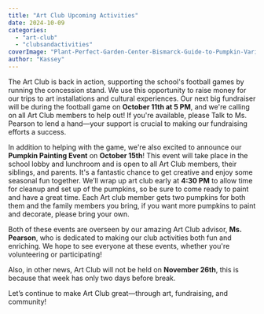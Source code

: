 ```yaml
---
title: "Art Club Upcoming Activities"
date: 2024-10-09
categories: 
  - "art-club"
  - "clubsandactivities"
coverImage: "Plant-Perfect-Garden-Center-Bismarck-Guide-to-Pumpkin-Varieties-jack-be-little-pumpkin.jpg.jpg"
author: "Kassey"
---
```


The Art Club is back in action, supporting the school's football games by running the concession stand. We use this opportunity to raise money for our trips to art installations and cultural experiences. Our next big fundraiser will be during the football game on **October 11th at 5 PM**, and we're calling on all Art Club members to help out! If you're available, please Talk to Ms. Pearson to lend a hand—your support is crucial to making our fundraising efforts a success.

In addition to helping with the game, we're also excited to announce our **Pumpkin Painting Event** on **October 15th**! This event will take place in the school lobby and lunchroom and is open to all Art Club members, their siblings, and parents. It's a fantastic chance to get creative and enjoy some seasonal fun together. We’ll wrap up art club early at **4:30 PM** to allow time for cleanup and set up of the pumpkins, so be sure to come ready to paint and have a great time. Each Art club member gets two pumpkins for both them and the family members you bring, if you want more pumpkins to paint and decorate, please bring your own.

Both of these events are overseen by our amazing Art Club advisor, **Ms. Pearson**, who is dedicated to making our club activities both fun and enriching. We hope to see everyone at these events, whether you're volunteering or participating!

Also, in other news, Art Club will not be held on **November 26th**, this is because that week has only two days before break.

Let’s continue to make Art Club great—through art, fundraising, and community!
